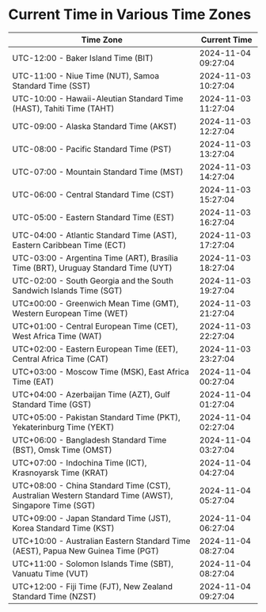 # Current Time in Various Time Zones

| Time Zone | Current Time |
|-----------|--------------|
| UTC-12:00 - Baker Island Time (BIT) | 2024-11-04 09:27:04 |
| UTC-11:00 - Niue Time (NUT), Samoa Standard Time (SST) | 2024-11-03 10:27:04 |
| UTC-10:00 - Hawaii-Aleutian Standard Time (HAST), Tahiti Time (TAHT) | 2024-11-03 11:27:04 |
| UTC-09:00 - Alaska Standard Time (AKST) | 2024-11-03 12:27:04 |
| UTC-08:00 - Pacific Standard Time (PST) | 2024-11-03 13:27:04 |
| UTC-07:00 - Mountain Standard Time (MST) | 2024-11-03 14:27:04 |
| UTC-06:00 - Central Standard Time (CST) | 2024-11-03 15:27:04 |
| UTC-05:00 - Eastern Standard Time (EST) | 2024-11-03 16:27:04 |
| UTC-04:00 - Atlantic Standard Time (AST), Eastern Caribbean Time (ECT) | 2024-11-03 17:27:04 |
| UTC-03:00 - Argentina Time (ART), Brasília Time (BRT), Uruguay Standard Time (UYT) | 2024-11-03 18:27:04 |
| UTC-02:00 - South Georgia and the South Sandwich Islands Time (SGT) | 2024-11-03 19:27:04 |
| UTC±00:00 - Greenwich Mean Time (GMT), Western European Time (WET) | 2024-11-03 21:27:04 |
| UTC+01:00 - Central European Time (CET), West Africa Time (WAT) | 2024-11-03 22:27:04 |
| UTC+02:00 - Eastern European Time (EET), Central Africa Time (CAT) | 2024-11-03 23:27:04 |
| UTC+03:00 - Moscow Time (MSK), East Africa Time (EAT) | 2024-11-04 00:27:04 |
| UTC+04:00 - Azerbaijan Time (AZT), Gulf Standard Time (GST) | 2024-11-04 01:27:04 |
| UTC+05:00 - Pakistan Standard Time (PKT), Yekaterinburg Time (YEKT) | 2024-11-04 02:27:04 |
| UTC+06:00 - Bangladesh Standard Time (BST), Omsk Time (OMST) | 2024-11-04 03:27:04 |
| UTC+07:00 - Indochina Time (ICT), Krasnoyarsk Time (KRAT) | 2024-11-04 04:27:04 |
| UTC+08:00 - China Standard Time (CST), Australian Western Standard Time (AWST), Singapore Time (SGT) | 2024-11-04 05:27:04 |
| UTC+09:00 - Japan Standard Time (JST), Korea Standard Time (KST) | 2024-11-04 06:27:04 |
| UTC+10:00 - Australian Eastern Standard Time (AEST), Papua New Guinea Time (PGT) | 2024-11-04 08:27:04 |
| UTC+11:00 - Solomon Islands Time (SBT), Vanuatu Time (VUT) | 2024-11-04 08:27:04 |
| UTC+12:00 - Fiji Time (FJT), New Zealand Standard Time (NZST) | 2024-11-04 09:27:04 |
